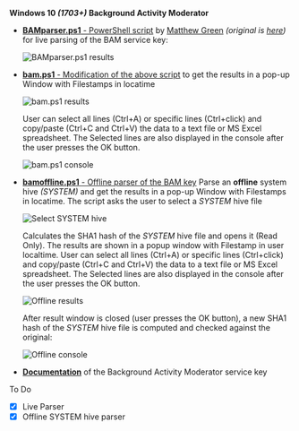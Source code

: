 **Windows 10 *(1703+)* Background Activity Moderator**

- [**BAMparser.ps1** - PowerShell script](https://github.com/kacos2000/Win10-Research/blob/master/Bam/BAMParser.ps1) by [Matthew Green](https://github.com/mgreen27) *(original is [here](https://github.com/mgreen27/Powershell-IR/blob/master/Content/Other/BAMParser.ps1))* for live parsing of the BAM service key:

  ![BAMparser.ps1 results](https://raw.githubusercontent.com/kacos2000/Win10-Research/master/Bam/utc_results.JPG)


- [**bam.ps1** - Modification of the above script](https://github.com/kacos2000/Win10-Research/blob/master/Bam/bam.ps1) to get the results in a pop-up Window with Filestamps in locatime

  ![bam.ps1 results](https://raw.githubusercontent.com/kacos2000/Win10-Research/master/Bam/results.JPG)

  User can select all lines (Ctrl+A) or specific lines (Ctrl+click) and copy/paste (Ctrl+C and Ctrl+V) the data to a text file or MS Excel  spreadsheet. The Selected lines are also displayed in the console after the user presses the OK button.

  ![bam.ps1 console](https://raw.githubusercontent.com/kacos2000/Win10-Research/master/Bam/console.JPG)
  
-  [**bamoffline.ps1** - Offline parser of the BAM key](https://github.com/kacos2000/Win10-Research/blob/master/Bam/bamoffline.ps1) Parse an **offline** system hive *(SYSTEM)* and get the results in a pop-up Window with Filestamps in locatime. The script asks the user to select a *SYSTEM* hive file

    ![Select SYSTEM hive](https://raw.githubusercontent.com/kacos2000/Win10-Research/master/Bam/select.JPG)

    Calculates the SHA1 hash of the *SYSTEM* hive file and opens it (Read Only). The results are shown in a popup window with Filestamp in user localtime. User can select all lines (Ctrl+A) or specific lines (Ctrl+click) and copy/paste (Ctrl+C and Ctrl+V) the data to a text file or MS Excel spreadsheet. The Selected lines are also displayed in the console after the user presses the OK button.
  
   ![Offline results](https://raw.githubusercontent.com/kacos2000/Win10-Research/master/Bam/o_results.JPG)
  
   After result window is closed (user presses the OK button), a new SHA1 hash of the *SYSTEM* hive file is computed and checked against the original:
  
   ![Offline console](https://raw.githubusercontent.com/kacos2000/Win10-Research/master/Bam/o_console.JPG)
  

- [**Documentation**](https://github.com/kacos2000/Win10-Research/blob/master/Bam/BAM%20-%20Background%20Activity%20Moderator.pdf) of the Background Activity Moderator service key


To Do
- [x] Live Parser 
- [x] Offline SYSTEM hive parser
